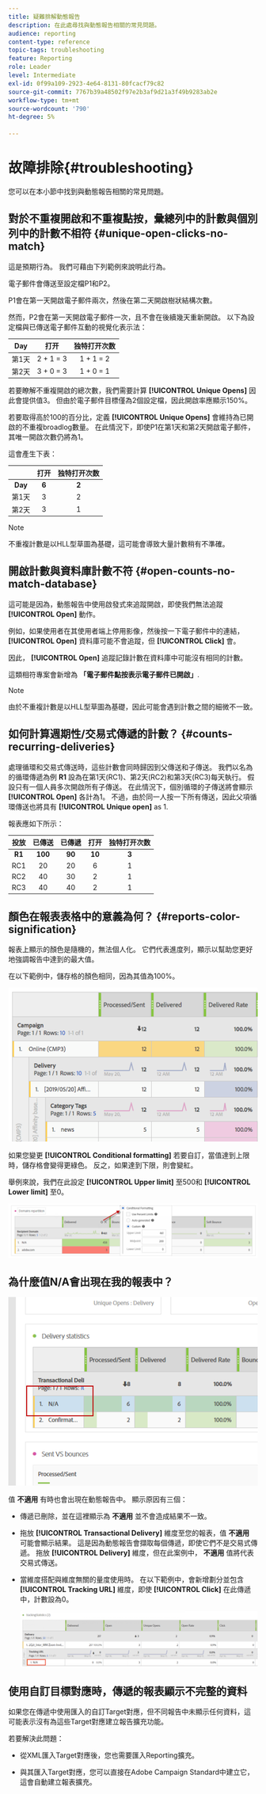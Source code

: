 ```yaml
---
title: 疑難排解動態報告
description: 在此處尋找與動態報告相關的常見問題。
audience: reporting
content-type: reference
topic-tags: troubleshooting
feature: Reporting
role: Leader
level: Intermediate
exl-id: 0f99a109-2923-4e64-8131-80fcacf79c82
source-git-commit: 7767b39a48502f97e2b3af9d21a3f49b9283ab2e
workflow-type: tm+mt
source-wordcount: '790'
ht-degree: 5%

---
```


# 故障排除{#troubleshooting}

您可以在本小節中找到與動態報告相關的常見問題。

## 對於不重複開啟和不重複點按，彙總列中的計數與個別列中的計數不相符 {#unique-open-clicks-no-match}

這是預期行為。
我們可藉由下列範例來說明此行為。

電子郵件會傳送至設定檔P1和P2。

P1會在第一天開啟電子郵件兩次，然後在第二天開啟樹狀結構次數。

然而，P2會在第一天開啟電子郵件一次，且不會在後續幾天重新開啟。
以下為設定檔與已傳送電子郵件互動的視覺化表示法：

<table> 
 <thead> 
  <tr> 
   <th align="center"> <strong>Day</strong> <br /> </th> 
   <th align="center"> <strong>打开</strong> <br /> </th> 
   <th align="center"> <strong>独特打开次数</strong> <br /> </th> 
  </tr> 
 </thead> 
 <tbody> 
  <tr> 
   <td align="center"> 第1天<br /> </td> 
   <td align="center"> 2 + 1 = 3<br /> </td> 
   <td align="center"> 1 + 1 = 2<br /> </td> 
  </tr> 
  <tr> 
   <td align="center"> 第2天<br /> </td> 
   <td align="center"> 3 + 0 = 3<br /> </td> 
   <td align="center"> 1 + 0 = 1<br /> </td> 
  </tr>
 </tbody> 
</table>

若要瞭解不重複開啟的總次數，我們需要計算 **[!UICONTROL Unique Opens]** 因此會提供值3。 但由於電子郵件目標僅為2個設定檔，因此開啟率應顯示150%。

若要取得高於100的百分比，定義 **[!UICONTROL Unique Opens]** 會維持為已開啟的不重複broadlog數量。 在此情況下，即使P1在第1天和第2天開啟電子郵件，其唯一開啟次數仍將為1。

這會產生下表：

<table> 
 <thead> 
  <tr> 
   <th align="center"> <strong></strong> <br /> </th> 
   <th align="center"> <strong>打开</strong> <br /> </th> 
   <th align="center"> <strong>独特打开次数</strong> <br /> </th> 
  </tr> 
 </thead> 
 <tbody> 
  <tr> 
   <td align="center"> <strong> Day </strong><br /> </td> 
   <td align="center"> <strong> 6 </strong><br /> </td> 
   <td align="center"> <strong> 2</strong><br /> </td>
  </tr> 
  <tr> 
   <td align="center"> 第1天<br /> </td> 
   <td align="center"> 3<br /> </td> 
   <td align="center"> 2<br /> </td>
  </tr> 
  <tr> 
   <td align="center"> 第2天<br /> </td> 
   <td align="center"> 3<br /> </td> 
   <td align="center"> 1<br /> </td> 
  </tr> 
 </tbody> 
</table>

>[!NOTE]
>
>不重複計數是以HLL型草圖為基礎，這可能會導致大量計數稍有不準確。

## 開啟計數與資料庫計數不符 {#open-counts-no-match-database}

這可能是因為，動態報告中使用啟發式來追蹤開啟，即使我們無法追蹤 **[!UICONTROL Open]** 動作。

例如，如果使用者在其使用者端上停用影像，然後按一下電子郵件中的連結， **[!UICONTROL Open]** 資料庫可能不會追蹤，但 **[!UICONTROL Click]** 會。

因此， **[!UICONTROL Open]** 追蹤記錄計數在資料庫中可能沒有相同的計數。

這類相符專案會新增為 **「電子郵件點按表示電子郵件已開啟」**.

>[!NOTE]
>
>由於不重複計數是以HLL型草圖為基礎，因此可能會遇到計數之間的細微不一致。

## 如何計算週期性/交易式傳遞的計數？ {#counts-recurring-deliveries}

處理循環和交易式傳送時，這些計數會同時歸因到父傳送和子傳送。
我們以名為的循環傳遞為例 **R1** 設為在第1天(RC1)、第2天(RC2)和第3天(RC3)每天執行。
假設只有一個人員多次開啟所有子傳送。 在此情況下，個別循環的子傳送將會顯示 **[!UICONTROL Open]** 各計為1。
不過，由於同一人按一下所有傳送，因此父項循環傳送也將具有 **[!UICONTROL Unique open]** as 1.

報表應如下所示：

<table> 
 <thead> 
  <tr> 
   <th align="center"> <strong>投放</strong> <br /> </th> 
   <th align="center"> <strong>已傳送</strong> <br /> </th> 
   <th align="center"> <strong>已傳遞</strong> <br /> </th>
   <th align="center"> <strong>打开</strong> <br /> </th> 
   <th align="center"> <strong>独特打开次数</strong> <br /> </th>
  </tr> 
 </thead> 
 <tbody> 
  <tr> 
   <td align="center"> <strong>R1</strong><br/> </td> 
   <td align="center"> <strong>100</strong><br/> </td> 
   <td align="center"> <strong>90</strong><br/> </td> 
   <td align="center"> <strong>10</strong><br/> </td> 
   <td align="center"> <strong>3</strong><br/> </td> 
  </tr> 
  <tr> 
   <td align="center"> RC1<br/> </td> 
   <td align="center"> 20<br /> </td> 
   <td align="center"> 20<br /> </td> 
   <td align="center"> 6<br /> </td> 
   <td align="center"> 1<br /> </td> 
  </tr>
    <tr> 
   <td align="center"> RC2<br /> </td> 
   <td align="center"> 40<br /> </td> 
   <td align="center"> 30<br /> </td> 
   <td align="center"> 2<br /> </td> 
   <td align="center"> 1<br /> </td> 
  </tr> 
    <tr> 
   <td align="center"> RC3<br /> </td> 
   <td align="center"> 40<br /> </td> 
   <td align="center"> 40<br /> </td> 
   <td align="center"> 2<br /> </td> 
   <td align="center"> 1<br /> </td> 
  </tr> 
 </tbody> 
</table>

## 顏色在報表表格中的意義為何？ {#reports-color-signification}

報表上顯示的顏色是隨機的，無法個人化。 它們代表進度列，顯示以幫助您更好地強調報告中達到的最大值。

在以下範例中，儲存格的顏色相同，因為其值為100%。

![](assets/troubleshooting_1.png)

如果您變更 **[!UICONTROL Conditional formatting]** 若要自訂，當值達到上限時，儲存格會變得更綠色。 反之，如果達到下限，則會變紅。

舉例來說，我們在此設定 **[!UICONTROL Upper limit]** 至500和 **[!UICONTROL Lower limit]** 至0。

![](assets/troubleshooting_2.png)

## 為什麼值N/A會出現在我的報表中？

![](assets/troubleshooting_3.png)

值 **不適用** 有時也會出現在動態報告中。 顯示原因有三個：

* 傳遞已刪除，並在這裡顯示為 **不適用** 並不會造成結果不一致。
* 拖放 **[!UICONTROL Transactional Delivery]** 維度至您的報表，值 **不適用** 可能會顯示結果。 這是因為動態報告會擷取每個傳遞，即使它們不是交易式傳遞。 拖放 **[!UICONTROL Delivery]** 維度，但在此案例中， **不適用** 值將代表交易式傳送。
* 當維度搭配與維度無關的量度使用時。 在以下範例中，會新增劃分並包含 **[!UICONTROL Tracking URL]** 維度，即使 **[!UICONTROL Click]** 在此傳遞中，計數設為0。

   ![](assets/troubleshooting_4.png)

## 使用自訂目標對應時，傳遞的報表顯示不完整的資料

如果您在傳遞中使用匯入的自訂Target對應，但不同報告中未顯示任何資料，這可能表示沒有為這些Target對應建立報告擴充功能。

若要解決此問題：

* 從XML匯入Target對應後，您也需要匯入Reporting擴充。

* 與其匯入Target對應，您可以直接在Adobe Campaign Standard中建立它，這會自動建立報表擴充。
